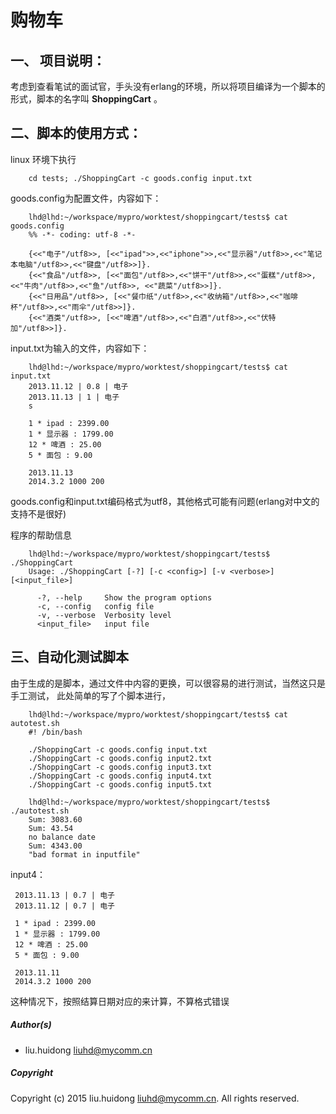 # 购物车

## 一、 项目说明：

考虑到查看笔试的面试官，手头没有erlang的环境，所以将项目编译为一个脚本的形式，脚本的名字叫 **ShoppingCart** 。

## 二、脚本的使用方式：
linux 环境下执行

```
    cd tests; ./ShoppingCart -c goods.config input.txt
```

goods.config为配置文件，内容如下：

```
    lhd@lhd:~/workspace/mypro/worktest/shoppingcart/tests$ cat goods.config 
    %% -*- coding: utf-8 -*-
    
    {<<"电子"/utf8>>, [<<"ipad">>,<<"iphone">>,<<"显示器"/utf8>>,<<"笔记本电脑"/utf8>>,<<"键盘"/utf8>>]}.
    {<<"食品"/utf8>>, [<<"面包"/utf8>>,<<"饼干"/utf8>>,<<"蛋糕"/utf8>>,<<"牛肉"/utf8>>,<<"鱼"/utf8>>, <<"蔬菜"/utf8>>]}.
    {<<"日用品"/utf8>>, [<<"餐巾纸"/utf8>>,<<"收纳箱"/utf8>>,<<"咖啡杯"/utf8>>,<<"雨伞"/utf8>>]}.
    {<<"酒类"/utf8>>, [<<"啤酒"/utf8>>,<<"白酒"/utf8>>,<<"伏特加"/utf8>>]}.
```

input.txt为输入的文件，内容如下：

```
    lhd@lhd:~/workspace/mypro/worktest/shoppingcart/tests$ cat input.txt 
    2013.11.12 | 0.8 | 电子
    2013.11.13 | 1 | 电子
    s
    
    1 * ipad : 2399.00
    1 * 显示器 : 1799.00
    12 * 啤酒 : 25.00
    5 * 面包 : 9.00
    
    2013.11.13
    2014.3.2 1000 200
```

goods.config和input.txt编码格式为utf8，其他格式可能有问题(erlang对中文的支持不是很好)

程序的帮助信息

```
    lhd@lhd:~/workspace/mypro/worktest/shoppingcart/tests$ ./ShoppingCart 
    Usage: ./ShoppingCart [-?] [-c <config>] [-v <verbose>] [<input_file>]
    
      -?, --help     Show the program options
      -c, --config   config file
      -v, --verbose  Verbosity level
      <input_file>   input file
```

## 三、自动化测试脚本
由于生成的是脚本，通过文件中内容的更换，可以很容易的进行测试，当然这只是手工测试，
此处简单的写了个脚本进行，

``` 
    lhd@lhd:~/workspace/mypro/worktest/shoppingcart/tests$ cat autotest.sh 
    #! /bin/bash
    
    ./ShoppingCart -c goods.config input.txt
    ./ShoppingCart -c goods.config input2.txt
    ./ShoppingCart -c goods.config input3.txt
    ./ShoppingCart -c goods.config input4.txt
    ./ShoppingCart -c goods.config input5.txt
    
    lhd@lhd:~/workspace/mypro/worktest/shoppingcart/tests$ ./autotest.sh 
    Sum: 3083.60
    Sum: 43.54
    no balance date
    Sum: 4343.00
    "bad format in inputfile"

```  
    
input4：

     2013.11.13 | 0.7 | 电子
     2013.11.12 | 0.7 | 电子
     
     1 * ipad : 2399.00
     1 * 显示器 : 1799.00
     12 * 啤酒 : 25.00
     5 * 面包 : 9.00
     
     2013.11.11
     2014.3.2 1000 200 
         
这种情况下，按照结算日期对应的来计算，不算格式错误


##### Author(s)

* liu.huidong <liuhd@mycomm.cn>

##### Copyright

Copyright (c) 2015 liu.huidong <liuhd@mycomm.cn>.  All rights reserved.
